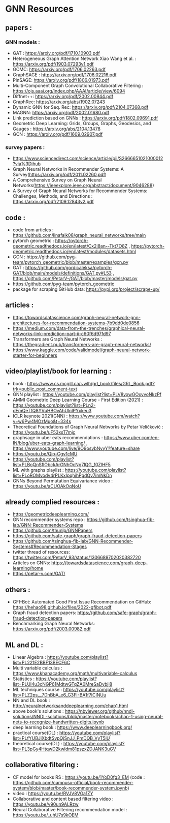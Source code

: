 # GNN Resources

<h2>papers :</h2>

<h3>GNN models :</h3> 

- GAT : https://arxiv.org/pdf/1710.10903.pdf
- Heterogeneous Graph Attention Network Xiao Wang et al. : https://arxiv.org/pdf/1903.07293v1.pdf
- GCMC: https://arxiv.org/pdf/1706.02263.pdf
- GraphSAGE : https://arxiv.org/pdf/1706.02216.pdf
- PinSAGE: https://arxiv.org/pdf/1806.01973.pdf   
- Multi-Component Graph Convolutional Collaborative Filtering : https://ojs.aaai.org/index.php/AAAI/article/view/6094
- Diffnet++: https://arxiv.org/pdf/2002.00844.pdf
- GraphRec: https://arxiv.org/abs/1902.07243 
- Dynamic GNN for Seq. Rec: https://arxiv.org/pdf/2104.07368.pdf
- MAGNN: https://arxiv.org/pdf/2002.01680.pdf
- Link prediction based on GNNs : https://arxiv.org/pdf/1802.09691.pdf
- Geometric Deep Learning: Grids, Groups, Graphs, Geodesics, and Gauges : https://arxiv.org/abs/2104.13478
- GCN : https://arxiv.org/pdf/1609.02907.pdf 

<h3>survey papers :</h3>

- https://www.sciencedirect.com/science/article/pii/S2666651021000012?via%3Dihub
- Graph Neural Networks in Recommender Systems: A Survey(https://arxiv.org/pdf/2011.02260.pdf)
- A Comprehensive Survey on Graph Neural Networks(https://ieeexplore.ieee.org/abstract/document/9046288)
- A Survey of Graph Neural Networks for Recommender Systems: Challenges, Methods, and Directions : https://arxiv.org/pdf/2109.12843v2.pdf


<h2>code :</h2>

- code from articles : https://github.com/linafaik08/graph_neural_networks/tree/main
- pytorch geometric : https://pytorch-geometric.readthedocs.io/en/latest/Cx2i8an--Tkt7O8Z , https://pytorch-geometric.readthedocs.io/en/latest/modules/datasets.html 
- GCN : https://github.com/pyg-team/pytorch_geometric/blob/master/examples/gcn.py
- GAT : https://github.com/gordicaleksa/pytorch-GAT/blob/main/models/definitions/GAT.py#L53  ,  https://github.com/PetarV-/GAT/blob/master/models/gat.py
- https://github.com/pyg-team/pytorch_geometric
- package for scraping GitHub data: https://pypi.org/project/scrape-up/


<h2>articles :</h2>

- https://towardsdatascience.com/graph-neural-network-gnn-architectures-for-recommendation-systems-7b9dd0de0856
- https://medium.com/data-from-the-trenches/graphical-neural-networks-link-prediction-part-ii-c60f6d97fd97
- Transformers are Graph Neural Networks : https://thegradient.pub/transformers-are-graph-neural-networks/ 
- https://www.kaggle.com/code/validmodel/graph-neural-network-starter-for-beginners


<h2>video/playlist/book for learning : </h2>

- book : https://www.cs.mcgill.ca/~wlh/grl_book/files/GRL_Book.pdf?trk=public_post_comment-text 
- GNN playlist : https://youtube.com/playlist?list=PLV8yxwGOxvvoNkzPf 
- AMMI Geometric Deep Learning Course - First Edition (2021) : https://youtube.com/playlist?list=PLn2-dEmQeTfQ8YVuHBOvAhUlnIPYxkeu3
- ICLR keynote 2021(GNN) : https://www.youtube.com/watch?v=w6Pw4MOzMuo&t=334s
- Theoretical Foundations of Graph Neural Networks by Petar Veličković : https://youtu.be/uF53xsT7mjc
- graphsage in uber eats recommendations : https://www.uber.com/en-IN/blog/uber-eats-graph-learning/ , https://www.youtube.com/live/9O9osybNvyY?feature=share
- https://youtu.be/Qip-Cgv1cMU
- https://youtube.com/playlist?list=PLBoQnSflObckArGNhOcNg7lQG_f0ZlHF5
- ML with graphs playlist : https://youtube.com/playlist?list=PLoROMvodv4rPLKxIpqhjhPgdQy7imNkDn 
- GNNs Beyond Permutation Equivariance video : https://youtu.be/aCUOAkOqNoU  


<h2>already complied resources : </h2>

- https://geometricdeeplearning.com/
- GNN recommender systems repo : https://github.com/tsinghua-fib-lab/GNN-Recommender-Systems 
- https://github.com/thunlp/GNNPapers
- https://github.com/safe-graph/graph-fraud-detection-papers
- https://github.com/tsinghua-fib-lab/GNN-Recommender-Systems#Recommendation-Stages
- twitter thread of resources: https://twitter.com/PetarV_93/status/1306689702020382720
- Articles on GNNs: https://towardsdatascience.com/graph-deep-learning/home
- https://petar-v.com/GAT/


<h2>others :</h2>

- GFI-Bot: Automated Good First Issue Recommendation on GitHub: https://hehao98.github.io/files/2022-gfibot.pdf
- Graph fraud detection papers: https://github.com/safe-graph/graph-fraud-detection-papers
- Benchmarking Graph Neural Networks: https://arxiv.org/pdf/2003.00982.pdf


<h2>ML and DL :</h2>

- Linear Algebra : https://youtube.com/playlist?list=PL221E2BBF13BECF6C
- Multi variable calculus : https://www.khanacademy.org/math/multivariable-calculus
- Statistics : https://youtube.com/playlist?list=PLUl4u3cNGP61MdtwGTqZA0MreSaDybji8
- ML techniques course : https://youtube.com/playlist?list=PLZ2ps__7DhBbA_e6_G3FI-BA1f7lCINUu
- NN and DL book : http://neuralnetworksanddeeplearning.com/chap1.html
- above book's solutions : https://nbviewer.org/github/nndl-solutions/NNDL-solutions/blob/master/notebooks/chap-1-using-neural-nets-to-recognize-handwritten-digits.ipynb
- deep learning book : https://www.deeplearningbook.org/
- practical course(DL) : https://youtube.com/playlist?list=PLfYUBJiXbdtSvpQjSnJJ_PmDQB_VyT5iU
- theoretical course(DL) : https://youtube.com/playlist?list=PL3pGy4HtqwD2kwldm81pszxZDJANK3uGV


<h2>collaborative filtering :</h2>

- CF model for books RS : https://youtu.be/1YoD0fg3_EM (code : https://github.com/campusx-official/book-recommender-system/blob/master/book-recommender-system.ipynb)
- video : https://youtu.be/RVJV8VGa1ZY
- Collaborative and content based filtering video : https://youtu.be/v90un9ALRzw
- Neural Collaborative Filtering recommendation model : https://youtu.be/_uhU7s9kOEM